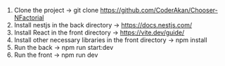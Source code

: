 1) Clone the project -> git clone https://github.com/CoderAkan/Chooser-NFactorial
2) Install nestjs in the back directory -> https://docs.nestjs.com/
3) Install React in the front directory -> https://vite.dev/guide/
4) Install other necessary libraries in the front directory -> npm install
5) Run the back -> npm run start:dev
6) Run the front -> npm run dev
